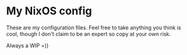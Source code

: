 # My NixOS config

These are my configuration files. Feel free to take anything you think is cool, though I don't claim to be an expert so copy at your own risk.

Always a WIP =))
